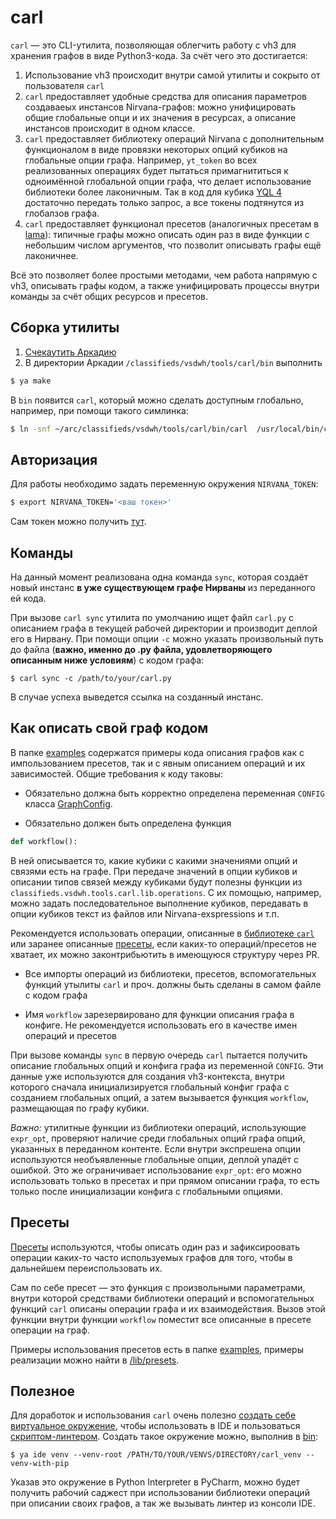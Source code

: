 # carl

`carl` — это CLI-утилита, позволяющая облегчить работу с vh3 для хранения графов в виде Python3-кода.
За счёт чего это достигается:
1. Использование vh3 происходит внутри самой утилиты и сокрыто от пользователя `carl`
2. `carl` предоставляет удобные средства для описания параметров создаваеых инстансов Nirvana-графов: можно унифицировать общие глобальные опци и их значения в ресурсах, а описание инстансов происходит в одном классе.
3. `carl` предоставляет библиотеку операций Nirvana с дополнительным функционалом в виде провязки некоторых опций кубиков на глобальные опции графа.
   Например, `yt_token` во всех реализованных операциях будет пытаться примагнититься к одноимённой глобальной опции графа, что делает использование библиотеки более лаконичным.
   Так в код для кубика [YQL 4](https://nirvana.yandex-team.ru/alias/operation/yql4) достаточно передать только запрос, а все токены подтянутся из глобалзов графа.
4. `carl` предоставляет функционал пресетов (аналогичных пресетам в [lama](https://a.yandex-team.ru/arc/trunk/arcadia/maps/analytics/tools/lama)):
   типичные графы можно описать один раз в виде функции с небольшим числом аргументов, что позволит описывать графы ещё лаконичнее.

Всё это позволяет более простыми методами, чем работа напрямую с vh3, описывать графы кодом, а также унифицировать процессы внутри команды за счёт общих ресурсов и пресетов.




## Сборка утилиты

1. [Счекаутить Аркадию](https://doc.yandex-team.ru/arc/setup/arc/install.html)
2. В директории Аркадии `/classifieds/vsdwh/tools/carl/bin` выполнить
```bash
$ ya make
```
В `bin` появится `carl`, который можно сделать доступным глобально, например, при помощи такого симлинка:

```bash
$ ln -snf ~/arc/classifieds/vsdwh/tools/carl/bin/carl  /usr/local/bin/carl
```




## Авторизация
Для работы необходимо задать переменную окружения `NIRVANA_TOKEN`:
```bash
$ export NIRVANA_TOKEN='<ваш токен>'
```
Сам токен можно получить [тут](https://oauth.yandex-team.ru/authorize?response_type=token&client_id=637ca17604cb4dfa90b262952c00b1e9).




## Команды
На данный момент реализована одна команда `sync`, которая создаёт новый инстанс **в уже существующем графе Нирваны** из переданного ей кода.

При вызове `carl sync` утилита по умолчанию ищет файл `carl.py` с описанием графа в текущей рабочей директории и производит деплой его в Нирвану. При помощи опции `-c` можно указать произвольный путь до файла (**важно, именно до .py файла, удовлетворяющего описанным ниже условиям**) с кодом графа:
```shell
$ carl sync -c /path/to/your/carl.py
```
В случае успеха выведется ссылка на созданный инстанс.




## Как описать свой граф кодом
В папке [examples](https://a.yandex-team.ru/arc_vcs/classifieds/vsdwh/tools/carl/examples) содержатся примеры кода описания графов как с импользованием пресетов, так и с явным описанием операций и их зависимостей. Общие требования к коду таковы:

* Обязательно должна быть корректно определена переменная `CONFIG` класса [GraphConfig](https://a.yandex-team.ru/arc_vcs/classifieds/vsdwh/tools/carl/lib/config/graph_config.py#L14).

* Обязательно должен быть определена функция
```python
def workflow():
```
В ней описывается то, какие кубики с какими значениями опций и связями есть на графе. При передаче значений в опции кубиков и описании типов связей между кубиками будут полезны функции из `classifieds.vsdwh.tools.carl.lib.operations`. С их помощью, например, можно задать последовательное выполнение кубиков, передавать в опции кубиков текст из файлов или Nirvana-exspressions и т.п.

Рекомендуется использовать операции, описанные в [библиотеке `carl`](https://a.yandex-team.ru/arc_vcs/classifieds/vsdwh/tools/carl/lib/operations) или заранее описанные [пресеты](https://a.yandex-team.ru/arc_vcs/classifieds/vsdwh/tools/carl/lib/presets), если каких-то операций/пресетов не хватает, их можно законтрибьютить в имеющуюся структуру через PR.

* Все импорты операций из библиотеки, пресетов, вспомогательных функций утылиты `carl` и проч. должны быть сделаны в самом файле с кодом графа

* Имя `workflow` зарезервировано для функции описания графа в конфиге. Не рекомендуется использовать его в качестве имен операций и пресетов

При вызове команды `sync` в первую очередь `carl` пытается получить описание глобальных опций и конфига графа из переменной `CONFIG`. Эти данные уже используются для создания vh3-контекста, внутри которого сначала инициализируется глобальный конфиг графа с созданием глобальных опций, а затем вызывается функция `workflow`, размещающая по графу кубики.

*Важно:* утилитные функции из библиотеки операций, использующие `expr_opt`, проверяют наличие среди глобальных опций графа опций, указанных в переданном контенте. Если внутри экспрешена опции используются необъявленные глобальные опции, деплой упадёт с ошибкой. Это же ограничивает использование `expr_opt`: его можно использовать только в пресетах и при прямом описании графа, то есть только после инициализации конфига с глобальными опциями.



## Пресеты
[Пресеты](https://a.yandex-team.ru/arc_vcs/classifieds/vsdwh/tools/carl/lib/presets) используются, чтобы описать один раз и зафиксироовать операции каких-то часто используемых графов для того, чтобы в дальнейшем переиспользовать их.

Сам по себе пресет — это функция с произвольными параметрами, внутри которой средствами библиотеки операций и вспомогательных функций `carl` описаны операции графа и их взаимодействия. Вызов этой функции внутри функции `workflow` поместит все описанные в пресете операции на граф.

Примеры использования пресетов есть в папке [examples](https://a.yandex-team.ru/arc_vcs/classifieds/vsdwh/tools/carl/examples), примеры реализации можно найти в [/lib/presets](https://a.yandex-team.ru/arc_vcs/classifieds/vsdwh/tools/carl/lib/presets).




## Полезное

Для доработок и использования `carl` очень полезно [создать себе виртуальное окружение](https://docs.yandex-team.ru/ya-make/usage/ya_ide/venv), чтобы использовать в IDE и пользоваться [скриптом-линтером](scripts/lint.sh). Создать такое окружение можно, выполнив в [bin](bin):
```shell
$ ya ide venv --venv-root /PATH/TO/YOUR/VENVS/DIRECTORY/carl_venv --venv-with-pip
```

Указав это окружение в Python Interpreter в PyCharm, можно будет получить рабочий саджест при использовании библиотеки операций при описании своих графов, а так же вызывать линтер из консоли IDE.
